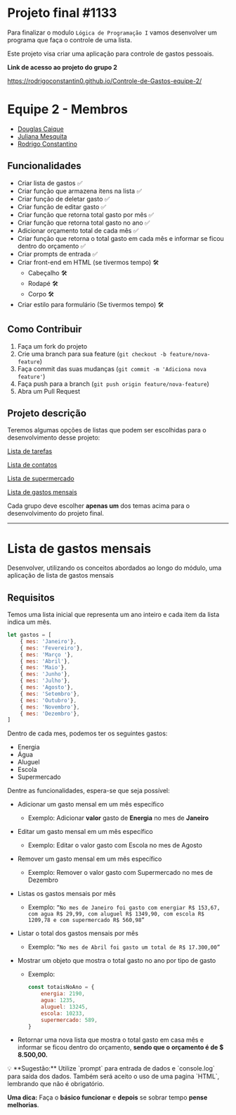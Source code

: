 # Projeto final #1133
Para finalizar o modulo `Lógica de Programação I` vamos desenvolver um programa que faça o controle de uma lista.

Este projeto visa criar uma aplicação para controle de gastos pessoais.

**Link de acesso ao projeto do grupo 2**

https://rodrigoconstantin0.github.io/Controle-de-Gastos-equipe-2/ 

# Equipe 2 - Membros
 - <a href="https://github.com/douglascaique" target="_blank">Douglas Caique</a>
 - <a href="https://github.com/JulianaMariaSousaMesquita" target="_blank">Juliana Mesquita</a>
 - <a href="https://github.com/RodrigoConstantin0" target="_blank">Rodrigo Constantino</a>

## Funcionalidades
- Criar lista de gastos ✅
- Criar função que armazena itens na lista ✅
- Criar função de deletar gasto ✅
- Criar função de editar gasto ✅
- Criar função que retorna total gasto por mês ✅
- Criar função que retorna total gasto no ano ✅
- Adicionar orçamento total de cada mês ✅
- Criar função que retorna o total gasto em cada mês e informar se ficou dentro do orçamento ✅
- Criar prompts de entrada ✅
- Criar front-end em HTML (se tivermos tempo) 🛠️
	- Cabeçalho 🛠️
	- Rodapé 🛠️
	- Corpo 🛠️
- Criar estilo para formulário (Se tivermos tempo) 🛠️

## Como Contribuir
1. Faça um fork do projeto
2. Crie uma branch para sua feature (`git checkout -b feature/nova-feature`)
3. Faça commit das suas mudanças (`git commit -m 'Adiciona nova feature'`)
4. Faça push para a branch (`git push origin feature/nova-feature`)
5. Abra um Pull Request

## Projeto descrição
Teremos algumas opções de listas que podem ser escolhidas para o desenvolvimento desse projeto:

[Lista de tarefas ](https://www.notion.so/Lista-de-tarefas-d3ae499d2613419594271eb252b0c294?pvs=21)

[Lista de contatos](https://www.notion.so/Lista-de-contatos-c899d7477fec4d39a9f0b2a1e2cde7a4?pvs=21)

[Lista de supermercado](https://www.notion.so/Lista-de-supermercado-5fe702005d7443bbbb31b3720c79c336?pvs=21)

[Lista de gastos mensais](https://www.notion.so/Lista-de-gastos-mensais-21ce10dbdee74ac6b640afa38fa2ecff?pvs=21)  

Cada grupo deve escolher **apenas um** dos temas acima para o desenvolvimento do projeto final.


------------------------------------------------------------------------------------------------------------------------

# Lista de gastos mensais

Desenvolver, utilizando os conceitos abordados ao longo do módulo, uma aplicação de lista de gastos mensais

## Requisitos

Temos uma lista inicial que representa um ano inteiro e cada item da lista indica um mês.

```jsx
let gastos = [
	{ mes: 'Janeiro'},
	{ mes: 'Fevereiro'},
	{ mes: 'Março '},
	{ mes: 'Abril'},
	{ mes: 'Maio'},
	{ mes: 'Junho'},
	{ mes: 'Julho'},
	{ mes: 'Agosto'},
	{ mes: 'Setembro'},
	{ mes: 'Outubro'},
	{ mes: 'Novembro'},
	{ mes: 'Dezembro'},
]
```

Dentro de cada mes, podemos ter os seguintes gastos:

- Energia
- Água
- Aluguel
- Escola
- Supermercado

Dentre as funcionalidades, espera-se que seja possível:

- Adicionar um gasto mensal em um mês específico
    - Exemplo: Adicionar **valor** gasto de **Energia** no mes de **Janeiro**

- Editar um gasto mensal em um mês específico
    - Exemplo: Editar o valor gasto com Escola no mes de Agosto

- Remover um gasto mensal em um mês específico
    - Exemplo: Remover o valor gasto com Supermercado no mes de Dezembro

- Listas os gastos mensais por mês
    - Exemplo: `”No mes de Janeiro foi gasto com energiar R$ 153,67, com agua R$ 29,99, com aluguel R$ 1349,90, com escola R$ 1209,78 e com supermercado R$ 560,98”`

- Listar o total dos gastos mensais por mês
    - Exemplo: `”No mes de Abril foi gasto um total de R$ 17.300,00”`

- Mostrar um objeto que mostra o total gasto no ano por tipo de gasto
    - Exemplo:
        
        ```jsx
        const totaisNoAno = {
        	energia: 2190,
        	agua: 1235,
        	aluguel: 13245,
        	escola: 10233,
        	supermercado: 589,
        }
        ```
        

- Retornar uma nova lista que mostra o total gasto em casa mês e informar se ficou dentro do orçamento, **sendo que o orçamento é de $ 8.500,00.**

<aside>
💡 **Sugestão:** Utilize `prompt` para entrada de dados e `console.log` para saida dos dados. Também será aceito o uso de uma pagina `HTML`,  lembrando que não é obrigatório. 

**Uma dica:** Faça o **básico funcionar** e **depois** se sobrar tempo **pense melhorias**.

</aside>
